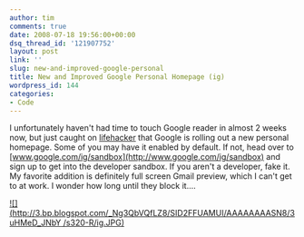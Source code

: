 ```yaml
---
author: tim
comments: true
date: 2008-07-18 19:56:00+00:00
dsq_thread_id: '121907752'
layout: post
link: ''
slug: new-and-improved-google-personal
title: New and Improved Google Personal Homepage (ig)
wordpress_id: 144
categories:
- Code
---
```


I unfortunately haven't had time to touch Google reader in almost 2 weeks now,
but just caught on [lifehacker](http://lifehacker.com/398759/the-new-igoogle-gets-full+screen-gmail) that Google is rolling out a new personal homepage.
Some of you may have it enabled by default. If not, head over to
[www.google.com/ig/sandbox](http://www.google.com/ig/sandbox) and sign up to
get into the developer sandbox. If you aren't a developer, fake it. My
favorite addition is definitely full screen Gmail preview, which I can't get
to at work. I wonder how long until they block it....  
  

[![](http://3.bp.blogspot.com/_Ng3QbVQfLZ8/SID2FFUAMUI/AAAAAAAASN8/3uHMeD_JNbY
/s320-R/ig.JPG)](http://3.bp.blogspot.com/_Ng3QbVQfLZ8/SID2FFUAMUI/AAAAAAAASN8/Wr2BUjBqMs8/s1600-h/ig.JPG)
